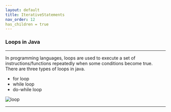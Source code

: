 ```yaml
---
layout: default
title: IterativeStatements
nav_order: 12
has_children = true
---
```

### Loops in Java

------

In programming languages, loops are used to execute a set of instructions/functions repeatedly when some conditions become true. There are three types of loops in java.

   - for loop
   - while loop
   - do-while loop
   
![loop](https://static.javatpoint.com/images/java-loops.png)

------